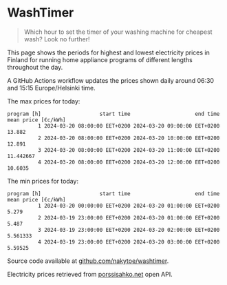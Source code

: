 
# WashTimer

> Which hour to set the timer of your washing machine for cheapest wash? Look no further!

This page shows the periods for highest and lowest electricity prices in Finland 
for running home appliance programs of different lengths throughout the day. 

A GitHub Actions workflow updates the prices shown daily around 06:30 and 15:15 Europe/Helsinki time.

The max prices for today:

	program [h]                   start time                     end time mean price [€c/kWh]
	          1 2024-03-20 08:00:00 EET+0200 2024-03-20 09:00:00 EET+0200              13.882
	          2 2024-03-20 08:00:00 EET+0200 2024-03-20 10:00:00 EET+0200              12.891
	          3 2024-03-20 08:00:00 EET+0200 2024-03-20 11:00:00 EET+0200           11.442667
	          4 2024-03-20 08:00:00 EET+0200 2024-03-20 12:00:00 EET+0200             10.6035

The min prices for today:

	program [h]                   start time                     end time mean price [€c/kWh]
	          1 2024-03-20 00:00:00 EET+0200 2024-03-20 01:00:00 EET+0200               5.279
	          2 2024-03-19 23:00:00 EET+0200 2024-03-20 01:00:00 EET+0200               5.487
	          3 2024-03-19 23:00:00 EET+0200 2024-03-20 02:00:00 EET+0200            5.561333
	          4 2024-03-19 23:00:00 EET+0200 2024-03-20 03:00:00 EET+0200             5.59525


Source code available at [github.com/nakytoe/washtimer](https://github.com/nakytoe/washtimer).

Electricity prices retrieved from [porssisahko.net](https://porssisahko.net/api) open API.
